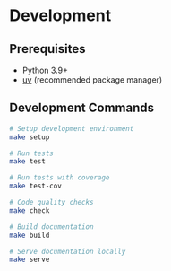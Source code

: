 # Development

## Prerequisites

- Python 3.9+
- [uv](https://github.com/astral-sh/uv) (recommended package manager)

## Development Commands

```bash
# Setup development environment
make setup

# Run tests
make test

# Run tests with coverage
make test-cov

# Code quality checks
make check

# Build documentation
make build

# Serve documentation locally
make serve
```